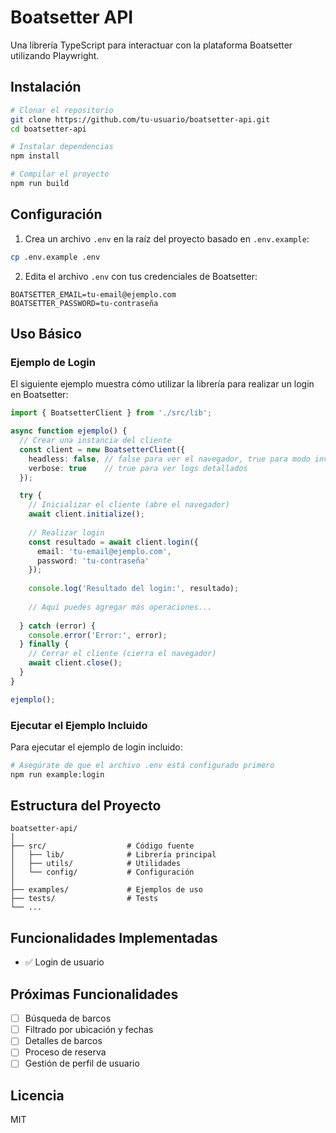# Boatsetter API

Una librería TypeScript para interactuar con la plataforma Boatsetter utilizando Playwright.

## Instalación

```bash
# Clonar el repositorio
git clone https://github.com/tu-usuario/boatsetter-api.git
cd boatsetter-api

# Instalar dependencias
npm install

# Compilar el proyecto
npm run build
```

## Configuración

1. Crea un archivo `.env` en la raíz del proyecto basado en `.env.example`:

```bash
cp .env.example .env
```

2. Edita el archivo `.env` con tus credenciales de Boatsetter:

```
BOATSETTER_EMAIL=tu-email@ejemplo.com
BOATSETTER_PASSWORD=tu-contraseña
```

## Uso Básico

### Ejemplo de Login

El siguiente ejemplo muestra cómo utilizar la librería para realizar un login en Boatsetter:

```typescript
import { BoatsetterClient } from './src/lib';

async function ejemplo() {
  // Crear una instancia del cliente
  const client = new BoatsetterClient({
    headless: false, // false para ver el navegador, true para modo invisible
    verbose: true    // true para ver logs detallados
  });

  try {
    // Inicializar el cliente (abre el navegador)
    await client.initialize();
    
    // Realizar login
    const resultado = await client.login({
      email: 'tu-email@ejemplo.com',
      password: 'tu-contraseña'
    });
    
    console.log('Resultado del login:', resultado);
    
    // Aquí puedes agregar más operaciones...
    
  } catch (error) {
    console.error('Error:', error);
  } finally {
    // Cerrar el cliente (cierra el navegador)
    await client.close();
  }
}

ejemplo();
```

### Ejecutar el Ejemplo Incluido

Para ejecutar el ejemplo de login incluido:

```bash
# Asegúrate de que el archivo .env está configurado primero
npm run example:login
```

## Estructura del Proyecto

```
boatsetter-api/
│
├── src/                  # Código fuente
│   ├── lib/              # Librería principal
│   ├── utils/            # Utilidades
│   └── config/           # Configuración
│
├── examples/             # Ejemplos de uso
├── tests/                # Tests
└── ...
```

## Funcionalidades Implementadas

- ✅ Login de usuario

## Próximas Funcionalidades

- [ ] Búsqueda de barcos
- [ ] Filtrado por ubicación y fechas
- [ ] Detalles de barcos
- [ ] Proceso de reserva
- [ ] Gestión de perfil de usuario

## Licencia

MIT